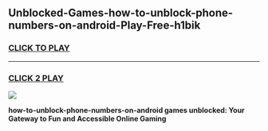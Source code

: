 
## Unblocked-Games-how-to-unblock-phone-numbers-on-android-Play-Free-h1bik
<h3>
<a href="https://premium76.site?title=how-to-unblock-phone-numbers-on-android&ref=21A">CLICK TO PLAY</a></h3>
<hr>

<h3>
<a href="https://premium76.site?title=how-to-unblock-phone-numbers-on-android&ref=21A">CLICK 2 PLAY</a>
  
</h3>

<a href="https://premium76.site?title=how-to-unblock-phone-numbers-on-android&ref=21A"><img src="https://clearcache.store/games.png"></a>


**how-to-unblock-phone-numbers-on-android games unblocked: Your Gateway to Fun and Accessible Online Gaming**
